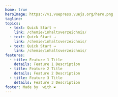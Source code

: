 ```yaml
---
home: true
heroImage: https://v1.vuepress.vuejs.org/hero.png
tagline:
topics:
  - text: Quick Start →
    link: /chemie/inhaltsverzeichnis/
  - text: Quick Start →
    link: /chemie/inhaltsverzeichnis/
  - text: Quick Start →
    link: /chemie/inhaltsverzeichnis/
features:
  - title: Feature 1 Title
    details: Feature 1 Description
  - title: Feature 2 Title
    details: Feature 2 Description
  - title: Feature 3 Title
    details: Feature 3 Description
footer: Made by  with ❤️
---
```

